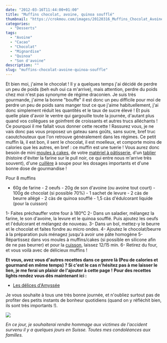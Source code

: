 ```yaml
---
date: "2012-03-16T11:44:00+01:00"
title: "Muffins chocolat, avoine, quinoa soufflé"
thumbnail: "https://crokmou.com/images/20120316_Muffins_Chocolat_Avoine_Quinoa_souffl--_0048.jpg"
categories:
  - "Desserts"
tags:
  - "Avoine"
  - "Cacao"
  - "Chocolat"
  - "Mignardise"
  - "Quinoa"
  - "Son d'avoine"
description: ""
slug: "muffins-chocolat-avoine-quinoa-souffle"
---
```


Et bien moi, j'aime le chocolat ! Il y a quelques temps j'ai décidé de perdre un peu de poids (beh euh oui ca m'arrive), mais attention, perdre du poids chez moi n'est pas synonyme de régime draconien. Je suis très gourmande, j'aime la bonne "bouffe" il est donc un peu difficile pour moi de perdre un peu de poids sans manger tout ce que j'aime habituellement, j'ai donc simplement réduit les quantités et le taux de sucre élevé ! Et puis quelle plaie d'avoir le ventre qui gargouille toute la journée, d'autant plus quand vos collègues se goinfrent de croissants et autres trucs alléchants ! Ce pourquoi il me fallait vous donner cette recette ! Rassurez vous, je ne vais donc pas vous proposez un gateau sans goûts, sans sucre, bref truc caoutchouteux que l'on retrouve généralement dans les régimes. Ce petit muffin là, il est bon, il sent le chocolat, il est moelleux, et comporte moins de calories que les autres, en bref : ce muffin est une tuerie ! Vous aurez donc besoin de mini [moules à cakes](http://www.rueducommerce.fr/index/moule%20a%20cake), de votre [matériel à pâtisserie](http://www.rueducommerce.fr/m/pl/malid:12468605), d'un [tablier](http://www.rueducommerce.fr/m/pl/malid:261) (histoire d'éviter la farine sur le pull noir, ce qui entre nous m'arrive très souvent), d'une [cuillère](http://www.rueducommerce.fr/m/pl/malid:43774626) à soupe pour les dosages importants et d'une bonne dose de gourmandise !

Pour 8 muffins

- 60g de farine - 2 oeufs - 20g de son d'avoine (ou avoine tout court) - 100g de chocolat (si possible 70%) - 1 sachet de levure - 2 càs de beurre allégé - 2 càs de quinoa soufflé - 1,5 càs d'édulcorant liquide (pour la cuisson)

1- Faites préchauffer votre four à 180°C 2- Dans un saladier, mélangez la farine, le son d'avoine, la levure et le quinoa soufflé. Puis ajoutez les oeufs et l'édulcorant et mélangez de nouveau. 3- Dans un bol, mettez-y le beurre et le chocolat et faites fondre au micro ondes. 4- Ajoutez le chocolat/beurre à la préparation puis ménagez jusqu'à avoir une pâte homogène 5- Répartissez dans vos moules à muffins/cakes (si possible en silicone afin de ne pas beurrer) et pour la [cuisson](http://www.rueducommerce.fr/m/pl/malid:24), laissez 12/15 min. 6- Retirez du four, et vous voilà avec de délicieux muffins !

**Et vous, avez vous d'autres recettes dans ce genre là (Peu de calories et gourmand en même temps) ? Si c'est le cas n'hésitez pas à me laisser le lien, je me ferai un plaisir de l'ajouter à cette page !** **Pour des recettes lights rendez vous dès maintenant ici :**

*   [Les délices d'Amyssée](http://lesdelicesdamyssee.blogspot.fr/search/label/Recettes%20light)

Je vous souhaite à tous une très bonne journée, et n'oubliez surtout pas de profiter des petits instants de bonheur quotidiens (quand on y réfléchit bien, ils sont très importants !).

[![](http://4.bp.blogspot.com/-2bLosyMFac4/TxhFg0sR2dI/AAAAAAAABec/Mzg1OnlXUmM/s1600/Signature+copie.jpg)](http://4.bp.blogspot.com/-2bLosyMFac4/TxhFg0sR2dI/AAAAAAAABec/Mzg1OnlXUmM/s1600/Signature+copie.jpg)

_En ce jour, je souhaiterai rendre hommage aux victimes de l'accident survenu il y a quelques jours en Suisse. Toutes mes condoléances aux familles._